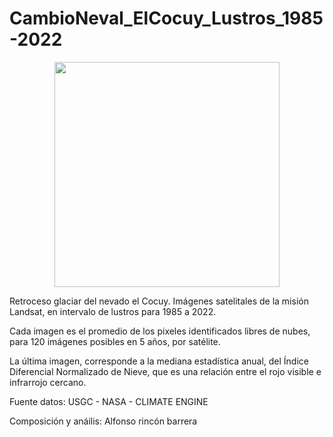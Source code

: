 # CambioNeval_ElCocuy_Lustros_1985-2022

<p align="center">
  <img width="360" src="/
CambioNeval_ElCocuy_Lustros_1985-2022/SecuenciaLustros_1985-2022/Imagenes_Gif/">
</p>

Retroceso glaciar del nevado el Cocuy. Imágenes satelitales de la misión Landsat, en intervalo de lustros para 1985 a 2022. 

Cada imagen es el promedio de los pixeles identificados libres de nubes, para 120 imágenes posibles en 5 años, por satélite. 

La última imagen, corresponde a la mediana estadística anual, del Índice Diferencial Normalizado de Nieve, que es una relación entre el rojo visible e infrarrojo cercano.

Fuente datos: USGC - NASA - CLIMATE ENGINE

Composición y anáilis: Alfonso rincón barrera

